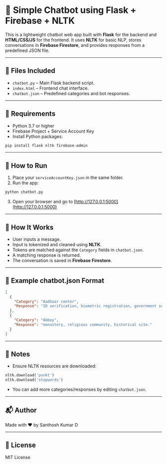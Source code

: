 
# 🤖 Simple Chatbot using Flask + Firebase + NLTK

This is a lightweight chatbot web app built with **Flask** for the backend and **HTML/CSS/JS** for the frontend. It uses **NLTK** for basic NLP, stores conversations in **Firebase Firestore**, and provides responses from a predefined JSON file.

---

## 📁 Files Included

- `chatbot.py` – Main Flask backend script.
- `index.html` – Frontend chat interface.
- `chatbot.json` – Predefined categories and bot responses.

---

## 🔧 Requirements

- Python 3.7 or higher
- Firebase Project + Service Account Key
- Install Python packages:

```bash
pip install flask nltk firebase-admin
```

---

## 🚀 How to Run

1. Place your `serviceAccountKey.json` in the same folder.
2. Run the app:

```bash
python chatbot.py
```

3. Open your browser and go to [http://127.0.0.1:5000](http://127.0.0.1:5000)

---

## 🧠 How It Works

- User inputs a message.
- Input is tokenized and cleaned using **NLTK**.
- Tokens are matched against the `Category` fields in `chatbot.json`.
- A matching response is returned.
- The conversation is saved in **Firebase Firestore**.

---

## 📄 Example chatbot.json Format

```json
[
  {
    "Category": "Aadhaar center",
    "Response": "ID verification, biometric registration, government services."
  },
  {
    "Category": "Abbey",
    "Response": "monastery, religious community, historical site."
  }
]
```

---

## 📌 Notes

- Ensure NLTK resources are downloaded:
```python
nltk.download('punkt')
nltk.download('stopwords')
```
- You can add more categories/responses by editing `chatbot.json`.

---

## 📬 Author

Made with ❤️ by Santhosh Kumar D

---

## 📃 License

MIT License
```
